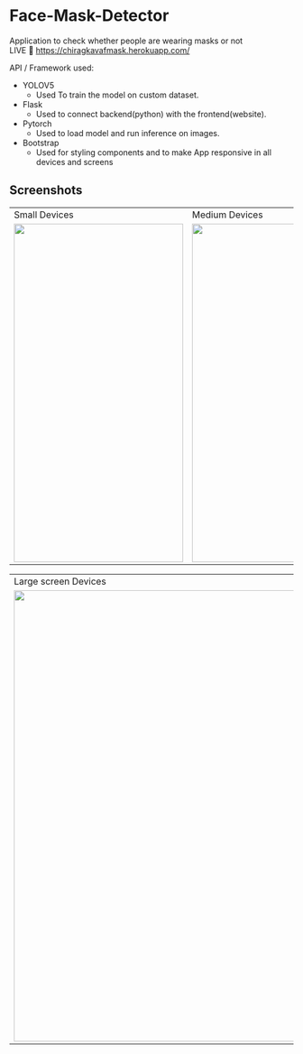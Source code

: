 # Face-Mask-Detector
Application to check whether people are wearing masks or not
<br>LIVE :link: https://chiragkavafmask.herokuapp.com/

API / Framework used:
* YOLOV5
  * Used To train the model on custom dataset.  
* Flask
  * Used to connect backend(python) with the frontend(website).
* Pytorch
  * Used to load model and run inference on images.
* Bootstrap
  * Used for styling components and to make App responsive in all devices and screens
## Screenshots
<table>
  <tr>
    <td>Small Devices</td>
    <td>Medium Devices</td>
  </tr>
  <tr>
    <td><img src="https://user-images.githubusercontent.com/61086004/124267968-8fbb0180-db56-11eb-9139-7d0f6862a474.png" width=300 height=600></td>
    <td><img src="https://user-images.githubusercontent.com/61086004/124268287-f04a3e80-db56-11eb-9692-0314c68dfbda.png" width=600 height=600></td>
  </tr>
 </table>
 
<table>
  <tr>
    <td>Large screen Devices</td>
  </tr>
  <tr>
    <td><img src="https://user-images.githubusercontent.com/61086004/124265751-cba09780-db53-11eb-9610-857eb46643af.png" height=800 width=928></td>
  </tr>
</table>


                        
